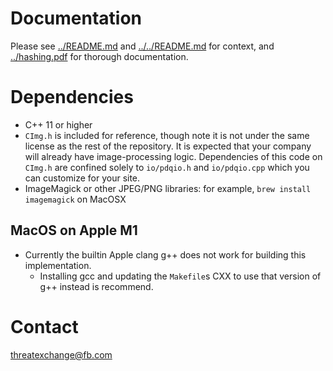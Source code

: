 # Documentation

Please see [../README.md](https://github.com/facebook/ThreatExchange/blob/main/pdq/README.md) and [../../README.md](https://github.com/facebook/ThreatExchange/blob/main/README.md) for context, and [../hashing.pdf](https://github.com/facebook/ThreatExchange/blob/main/hashing/hashing.pdf) for thorough documentation.

# Dependencies

* C++ 11 or higher
* `CImg.h` is included for reference, though note it is not under the same license as the rest of the repository. It is expected that your company will already have image-processing logic. Dependencies of this code on `CImg.h` are confined solely to `io/pdqio.h` and `io/pdqio.cpp` which you can customize for your site.
* ImageMagick or other JPEG/PNG libraries: for example, `brew install imagemagick` on MacOSX

## MacOS on Apple M1

* Currently the builtin Apple clang g++ does not work for building this implementation.
  * Installing gcc and updating the `Makefile`s CXX to use that version of g++ instead is recommend.

# Contact

threatexchange@fb.com
